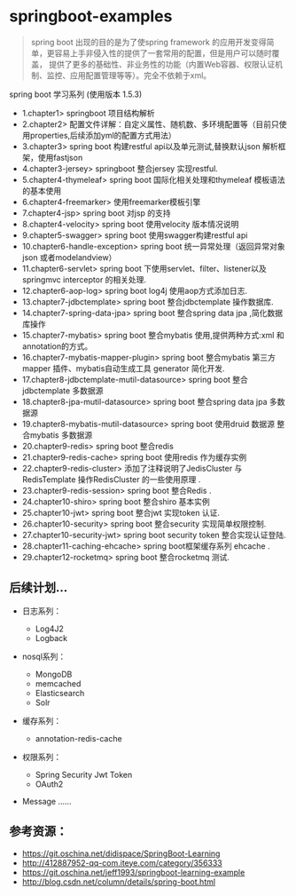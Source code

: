 # springboot-examples
> spring boot 出现的目的是为了使spring  framework 的应用开发变得简单，更容易上手非侵入性的提供了一套常用的配置，但是用户可以随时覆盖，
  提供了更多的基础性、非业务性的功能（内置Web容器、权限认证机制、监控、应用配置管理等等）。完全不依赖于xml。 

spring boot 学习系列 (使用版本 1.5.3)

* 1.chapter1> springboot 项目结构解析 
* 2.chapter2> 配置文件详解：自定义属性、随机数、多环境配置等（目前只使用properties,后续添加yml的配置方式用法）
* 3.chapter3> spring boot 构建restful api以及单元测试,替换默认json 解析框架，使用fastjson
* 4.chapter3-jersey> springboot 整合jersey 实现restful. 
* 5.chapter4-thymeleaf> spring boot 国际化相关处理和thymeleaf 模板语法的基本使用 
* 6.chapter4-freemarker> 使用freemarker模板引擎 
* 7.chapter4-jsp> spring boot 对jsp 的支持 
* 8.chapter4-velocity> spring boot 使用velocity 版本情况说明 
* 9.chapter5-swagger> spring boot 使用swagger构建restful api 
* 10.chapter6-handle-exception> spring boot 统一异常处理（返回异常对象json 或者modelandview） 
* 11.chapter6-servlet> spring boot 下使用servlet、filter、listener以及springmvc interceptor 的相关处理.
* 12.chapter6-aop-log> spring boot log4j 使用aop方式添加日志.
* 13.chapter7-jdbctemplate> spring boot 整合jdbctemplate 操作数据库. 
* 14.chapter7-spring-data-jpa> spring boot 整合spring data jpa ,简化数据库操作 
* 15.chapter7-mybatis> spring boot 整合mybatis 使用,提供两种方式:xml 和annotation的方式。 
* 16.chapter7-mybatis-mapper-plugin> spring boot 整合mybatis 第三方mapper 插件、mybatis自动生成工具 generator 简化开发. 
* 17.chapter8-jdbctemplate-mutil-datasource> spring boot 整合jdbctemplate 多数据源 
* 18.chapter8-jpa-mutil-datasource> spring boot 整合spring data jpa 多数据源 
* 19.chapter8-mybatis-mutil-datasource> spring boot 使用druid 数据源 整合mybatis 多数据源 
* 20.chapter9-redis> spring boot 整合redis 
* 21.chapter9-redis-cache> spring boot 使用redis 作为缓存实例 
* 22.chapter9-redis-cluster> 添加了注释说明了JedisCluster 与RedisTemplate 操作RedisCluster 的一些使用原理 .
* 23.chapter9-redis-session> spring boot 整合Redis .
* 24.chapter10-shiro> spring boot 整合shiro 基本实例
* 25.chapter10-jwt> spring boot 整合jwt 实现token 认证.	
* 26.chapter10-security> spring boot 整合security 实现简单权限控制.	
* 27.chapter10-security-jwt> spring boot security token 整合实现认证登陆.
* 28.chapter11-caching-ehcache> spring boot框架缓存系列 ehcache .
* 29.chapter12-rocketmq> spring boot 整合rocketmq 测试.	

## 后续计划...
* 日志系列：
     *  Log4J2
     *  Logback  
* nosql系列：
     *  MongoDB
     *  memcached
     *  Elasticsearch
     *  Solr
* 缓存系列：
     *  annotation-redis-cache
* 权限系列：
     *  Spring Security Jwt Token
     *  OAuth2

* Message ......     
     
## 参考资源：
* https://git.oschina.net/didispace/SpringBoot-Learning
* http://412887952-qq-com.iteye.com/category/356333
* https://git.oschina.net/jeff1993/springboot-learning-example
* http://blog.csdn.net/column/details/spring-boot.html


